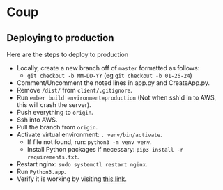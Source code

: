 # Coup

## Deploying to production

Here are the steps to deploy to production

- Locally, create a new branch off of `master` formatted as follows:
  - `git checkout -b MM-DD-YY` (eg `git checkout -b 01-26-24`)
- Comment/Uncomment the noted lines in app.py and CreateApp.py.
- Remove `/dist/` from `client/.gitignore`.
- Run `ember build environment=production` (Not when ssh'd in to AWS, this will crash the server).
- Push everything to `origin`.
- Ssh into AWS.
- Pull the branch from `origin`.
- Activate virtual environment: `. venv/bin/activate`.
  - If file not found, run: `python3 -m venv venv`.
  - Install Python packages if necessary: `pip3 install -r requirements.txt`.
- Restart nginx: `sudo systemctl restart nginx`.
- Run `Python3.app`.
- Verify it is working by visiting [this link](http://ec2-18-191-169-189.us-east-2.compute.amazonaws.com/).
